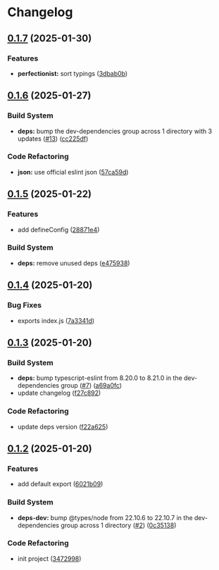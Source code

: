 # Changelog

## [0.1.7](https://github.com/wopjs/eslint-config/compare/v0.1.6...v0.1.7) (2025-01-30)


### Features

* **perfectionist:** sort typings ([3dbab0b](https://github.com/wopjs/eslint-config/commit/3dbab0b8cadea42f4aa5a3ad43819fc7350a521c))

## [0.1.6](https://github.com/wopjs/eslint-config/compare/v0.1.5...v0.1.6) (2025-01-27)


### Build System

* **deps:** bump the dev-dependencies group across 1 directory with 3 updates ([#13](https://github.com/wopjs/eslint-config/issues/13)) ([cc225df](https://github.com/wopjs/eslint-config/commit/cc225df2ac2a5a1061054105ba8599876f29cb60))


### Code Refactoring

* **json:** use official eslint json ([57ca59d](https://github.com/wopjs/eslint-config/commit/57ca59da1636bfcd8d6a8fb851f446668dad65e1))

## [0.1.5](https://github.com/wopjs/eslint-config/compare/v0.1.4...v0.1.5) (2025-01-22)


### Features

* add defineConfig ([28871e4](https://github.com/wopjs/eslint-config/commit/28871e4f0fc7b501fedc18c1646ca8367c035e50))


### Build System

* **deps:** remove unused deps ([e475938](https://github.com/wopjs/eslint-config/commit/e475938e80b3fba57db11d4b7aafc94e96e45065))

## [0.1.4](https://github.com/wopjs/eslint-config/compare/v0.1.3...v0.1.4) (2025-01-20)


### Bug Fixes

* exports index.js ([7a3341d](https://github.com/wopjs/eslint-config/commit/7a3341d54ab00dbd8266c70938441590f4b76afb))

## [0.1.3](https://github.com/wopjs/eslint-config/compare/v0.1.2...v0.1.3) (2025-01-20)


### Build System

* **deps:** bump typescript-eslint from 8.20.0 to 8.21.0 in the dev-dependencies group ([#7](https://github.com/wopjs/eslint-config/issues/7)) ([a69a0fc](https://github.com/wopjs/eslint-config/commit/a69a0fc769f05fb4824d9ed6cc5c1c702246518a))
* update changelog ([f27c892](https://github.com/wopjs/eslint-config/commit/f27c8921c8af4023b385eb3657c7ca2647b35c97))


### Code Refactoring

* update deps version ([f22a625](https://github.com/wopjs/eslint-config/commit/f22a625ee1a742f898cce636e76d36cfca220076))

## [0.1.2](https://github.com/wopjs/eslint-config/compare/v0.1.0...v0.1.2) (2025-01-20)


### Features

* add default export ([6021b09](https://github.com/wopjs/eslint-config/commit/6021b09e032667bdd379811b58a468c8a1675e17))


### Build System

* **deps-dev:** bump @types/node from 22.10.6 to 22.10.7 in the dev-dependencies group across 1 directory ([#2](https://github.com/wopjs/eslint-config/issues/2)) ([0c35138](https://github.com/wopjs/eslint-config/commit/0c3513857215c1f36a9c1eab1e0eb961ccafee21))


### Code Refactoring

* init project ([3472998](https://github.com/wopjs/eslint-config/commit/347299864eb436b0ccf147bfd6782f972710ae07))
